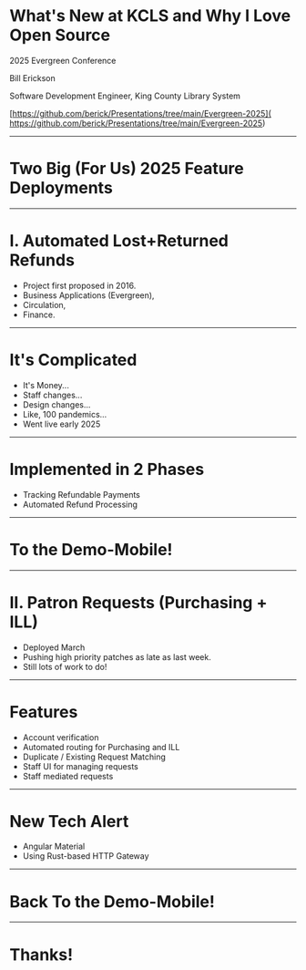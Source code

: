 <!-- class: invert -->

<!-- Building: marp -w kcls-stuff.md -->

# What's New at KCLS and Why I Love Open Source

2025 Evergreen Conference

Bill Erickson

Software Development Engineer, King County Library System

[https://github.com/berick/Presentations/tree/main/Evergreen-2025](
    https://github.com/berick/Presentations/tree/main/Evergreen-2025)

---
# Two Big (For Us) 2025 Feature Deployments

---
# I. Automated Lost+Returned Refunds

<!-- 
replace clunky paper based system
patron had to request a refund! 
had to know they could!
-->

* Project first proposed in 2016.
* Business Applications (Evergreen), 
* Circulation,
* Finance.

---
# It's Complicated

* It's Money...
* Staff changes... 
* Design changes...
* Like, 100 pandemics...
* Went live early 2025

---
# Implemented in 2 Phases

<!--
Track refundable payments new table, links back to EG payments.

Re-printable, templated refundable payment receipts

===

Assessing refundability (item condition)
Applying refunded money to other charges
cutting checks / credit card refunds
issuing credit card refunds (not automatic)
-->

* Tracking Refundable Payments
* Automated Refund Processing

---
# To the Demo-Mobile!

---
# II. Patron Requests (Purchasing + ILL)

<!--
Replaces 2 seperate paper based forms
Much quicker turnaround
-->

* Deployed March
* Pushing high priority patches as late as last week.
* Still lots of work to do!

---

# Features

* Account verification
* Automated routing for Purchasing and ILL
* Duplicate / Existing Request Matching
* Staff UI for managing requests
* Staff mediated requests

---

# New Tech Alert
<!--
Material design more intentional; focused
with Accessibility in mind
doesn't do as much as Bootstrap
like how it looks
-->

* Angular Material
* Using Rust-based HTTP Gateway

---
# Back To the Demo-Mobile!

---
# Thanks!


